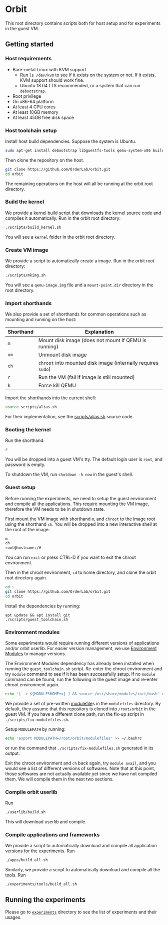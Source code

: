 # Orbit

This root directory contains scripts both for host setup and for experiments in the guest VM.

## Getting started

### Host requirements

- Bare-metal Linux with KVM support
  - Run `ls /dev/kvm` to see if it exists on the system or not. If it exists, KVM support should work fine.
  - Ubuntu 18.04 LTS recommended, or a system that can run `debootstrap`.
- Root privilege
- On x86-64 platform
- At least 4 CPU cores
- At least 10GB memory
- At least 45GB free disk space

### Host toolchain setup

Install host build dependencies. Suppose the system is Ubuntu.

```bash
sudo apt-get install debootstrap libguestfs-tools qemu-system-x86 build-essentials
```

Then clone the repository on the host.

```bash
git clone https://github.com/OrderLab/orbit.git
cd orbit
```

The remaining operations on the host will all be running at the orbit root directory.

### Build the kernel

We provide a kernel build script that downloads the kernel source code and compiles it automatically. Run in the orbit root directory:
```bash
./scripts/build_kernel.sh
```

You will see a `kernel` folder in the orbit root directory.

### Create VM image

We provide a script to automatically create a image. Run in the orbit root directory:
```bash
./scripts/mkimg.sh
```

You will see a `qemu-image.img` file and a `mount-point.dir` directory in the root directory.

### Import shorthands

We also provide a set of shorthands for common operations such as mounting and running on the host:

| Shorthand | Explanation |
| ---- | ---- |
| `m`  | Mount disk image (does not mount if QEMU is running) |
| `um` | Unmount disk image |
| `ch` | `chroot` into mounted disk image (internally requires `sudo`) |
| `r`  | Run the VM (fail if image is still mounted) |
| `k`  | Force kill QEMU |

Import the shorthands into the current shell:
```bash
source scripts/alias.sh
```

For their implementation, see the [scripts/alias.sh](scripts/alias.sh) source code.

### Booting the kernel

Run the shorthand:
```bash
r
```

You will be dropped into a guest VM's tty. The default login user is `root`, and password is empty.

To shutdown the VM, run `shutdown -h now` in the guest's shell.

### Guest setup

Before running the experiments, we need to setup the guest environment and compile all the applications. This require mounting the VM image, therefore the VM needs to be in shutdown state.

First mount the VM image with shorthand `m`, and `chroot` to the image root using the shorthand `ch`. You will be dropped into a new interactive shell at the root of the image:
```bash
m
ch
root@hostname:/#
```
You can run `exit` or press CTRL-D if you want to exit the chroot environment.

Then in the chroot environment, `cd` to home directory, and clone the orbit root directory again.
```bash
cd ~
git clone https://github.com/OrderLab/orbit.git
cd orbit
```

Install the dependencies by running:
```
apt update && apt install git
./scripts/guest_toolchain.sh
```

### Environment modules

Some experiments would require running different versions of applications and/or orbit userlib. For easier version management, we use [Environment Modules](http://modules.sourceforge.net) to manage versions.

The Environment Modules dependency has already been installed when running the `guest_toolchain.sh` script. Re-enter the chroot environment and try `module` command to see if it has been successfully setup. If no `module` command can be found, run the following in the guest image and re-enter chroot environment again.
```bash
echo '[ -z ${MODULESHOME+x} ] && source /usr/share/modules/init/bash' >> ~/.bashrc
```

We provide a set of pre-written [modulefile](https://modules.readthedocs.io/en/latest/modulefile.html)s in the `modulefiles` directory. By default, they assume that this repository is cloned into `/root/orbit` in the guest VM. If you have a different clone path, run the fix-up script in `./scripts/fix-modulefiles.sh`.

Setup `MODULEPATH` by running:
```bash
echo 'export MODULEPATH=/root/orbit/modulefiles' >> ~/.bashrc
```
or run the command that `./scripts/fix-modulefiles.sh` generated in its output.

Exit the chroot environment and `ch` back again, try `module avail`, and you would see a list of different versions of softwares. Note that at this point, those softwares are not actually available yet since we have not compiled them. We will compile them in the next two sections.

### Compile orbit userlib

Run
```bash
./userlib/build.sh
```
This will download userlib and compile.

### Compile applications and frameworks

We provide a script to automatically download and compile all application versions for the experiments. Run
```bash
./apps/build_all.sh
```

Similarly, we provide a script to automatically download and compile all the tools. Run
```bash
./experiments/tools/build_all.sh
```

## Running the experiments

Please go to [`experiments`](experiments) directory to see the list of experiments and their usages.
